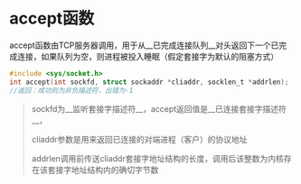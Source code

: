 # accept函数

accept函数由TCP服务器调用，用于从__已完成连接队列__对头返回下一个已完成连接，如果队列为空，则进程被投入睡眠（假定套接字为默认的阻塞方式）

```c
#include <sys/socket.h>
int accept(int sockfd, struct sockaddr *cliaddr, socklen_t *addrlen);
//返回：成功则为非负描述符，出错为-1
```

> sockfd为__监听套接字描述符__，accept返回值是__已连接套接字描述符__，
>
> cliaddr参数是用来返回已连接的对端进程（客户）的协议地址
>
> addrlen调用前传送cliaddr套接字地址结构的长度，调用后该整数为内核存在该套接字地址结构内的确切字节数
